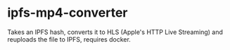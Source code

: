 # ipfs-mp4-converter

Takes an IPFS hash, converts it to HLS (Apple's HTTP Live Streaming) and reuploads the file to IPFS, requires docker.
